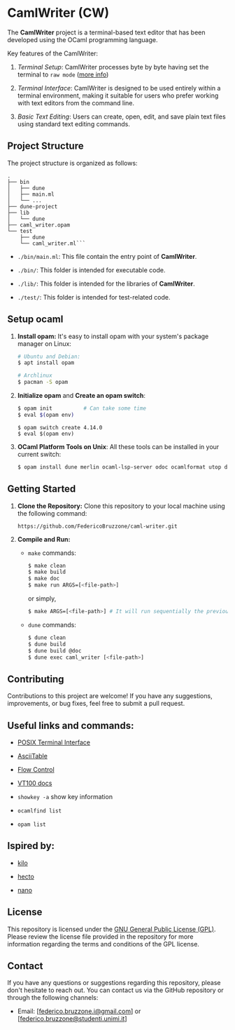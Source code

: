 # CamlWriter (CW)

The **CamlWriter** project is a terminal-based text editor that has been developed using the OCaml programming language.

Key features of the CamlWriter:

1. _Terminal Setup_: CamlWriter processes byte by byte having set the terminal to `raw mode` ([more info](https://en.wikipedia.org/wiki/POSIX_terminal_interface))

2. _Terminal Interface_: CamlWriter is designed to be used entirely within a terminal environment, making it suitable for users who prefer working with text editors from the command line.

3. _Basic Text Editing_: Users can create, open, edit, and save plain text files using standard text editing commands.

## Project Structure

The project structure is organized as follows:

```
.
├── bin
│   ├── dune
│   ├── main.ml
│   └── ...
├── dune-project
├── lib
│   └── dune
├── caml_writer.opam
└── test
    ├── dune
    └── caml_writer.ml```
```

- `./bin/main.ml`: This file contain the entry point of **CamlWriter**.

- `./bin/`: This folder is intended for executable code.

- `./lib/`: This folder is intended for the libraries of **CamlWriter**.

- `./test/`: This folder is intended for test-related code.

## Setup ocaml

1. **Install opam:** It's easy to install opam with your system's package manager on Linux:
   ```bash
   # Ubuntu and Debian:
   $ apt install opam

   # Archlinux
   $ pacman -S opam
   ```

2. **Initialize opam** and **Create an opam switch**:
    ```bash
    $ opam init          # Can take some time
    $ eval $(opam env)
    ```
    ```
    $ opam switch create 4.14.0
    $ eval $(opam env)
    ```

3. **OCaml Platform Tools on Unix**: All these tools can be installed in your current switch:
    ```bash
    $ opam install dune merlin ocaml-lsp-server odoc ocamlformat utop dune-release
    ```

## Getting Started

1. **Clone the Repository:** Clone this repository to your local machine using the following command:

   ```
   https://github.com/FedericoBruzzone/caml-writer.git
   ```

2. **Compile and Run:**

    - `make` commands:
      ```bash
      $ make clean
      $ make build
      $ make doc
      $ make run ARGS=[<file-path>]
      ```

      or simply,

      ```bash
      $ make ARGS=[<file-path>] # It will run sequentially the previous commands
      ```

    - `dune` commands:
        ```bash
        $ dune clean
        $ dune build
        $ dune build @doc
        $ dune exec caml_writer [<file-path>]
        ```

## Contributing

Contributions to this project are welcome! If you have any suggestions, improvements, or bug fixes, feel free to submit a pull request.

## Useful links and commands:

- [POSIX Terminal Interface](https://en.wikipedia.org/wiki/POSIX_terminal_interface)

- [AsciiTable](https://www.asciitable.com/)

- [Flow Control](https://en.wikipedia.org/wiki/Software_flow_control)

- [VT100 docs](https://vt100.net/docs/vt100-ug/contents.html)

- `showkey -a` show key information

- `ocamlfind list`

- `opam list`

## Ispired by:

- [kilo](https://viewsourcecode.org/snaptoken/kilo/)

- [hecto](https://www.flenker.blog/hecto/)

- [nano](https://www.nano-editor.org/)

## License

This repository is licensed under the [GNU General Public License (GPL)](https://www.gnu.org/licenses/gpl-3.0.html). Please review the license file provided in the repository for more information regarding the terms and conditions of the GPL license.

## Contact

If you have any questions or suggestions regarding this repository, please don't hesitate to reach out. You can contact us via the GitHub repository or through the following channels:
- Email: [federico.bruzzone.i@gmail.com] or [federico.bruzzone@studenti.unimi.it]


